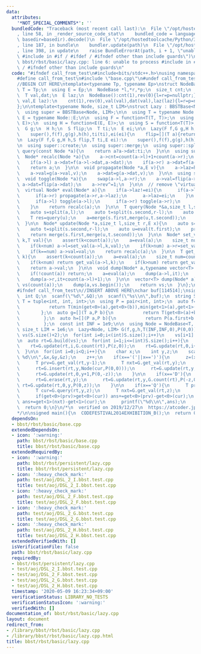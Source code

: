 ```yaml
---
data:
  attributes:
    '*NOT_SPECIAL_COMMENTS*': ''
  bundledCode: "Traceback (most recent call last):\n  File \"/opt/hostedtoolcache/Python/3.8.5/x64/lib/python3.8/site-packages/onlinejudge_verify/documentation/build.py\"\
    , line 58, in _render_source_code_stat\n    bundled_code = language.bundle(stat.path,\
    \ basedir=basedir).decode()\n  File \"/opt/hostedtoolcache/Python/3.8.5/x64/lib/python3.8/site-packages/onlinejudge_verify/languages/cplusplus.py\"\
    , line 187, in bundle\n    bundler.update(path)\n  File \"/opt/hostedtoolcache/Python/3.8.5/x64/lib/python3.8/site-packages/onlinejudge_verify/languages/cplusplus_bundle.py\"\
    , line 398, in update\n    raise BundleErrorAt(path, i + 1, \"unable to process\
    \ #include in #if / #ifdef / #ifndef other than include guards\")\nonlinejudge_verify.languages.cplusplus_bundle.BundleErrorAt:\
    \ bbst/rbst/basic/lazy.cpp: line 6: unable to process #include in #if / #ifdef\
    \ / #ifndef other than include guards\n"
  code: "#ifndef call_from_test\n#include<bits/stdc++.h>\nusing namespace std;\n\n\
    #define call_from_test\n#include \"base.cpp\"\n#undef call_from_test\n\n#endif\n\
    //BEGIN CUT HERE\ntemplate<typename Tp, typename Ep>\nstruct NodeBase{\n  using\
    \ T = Tp;\n  using E = Ep;\n  NodeBase *l,*r,*p;\n  size_t cnt;\n  bool rev;\n\
    \  T val,dat;\n  E laz;\n  NodeBase():cnt(1),rev(0){l=r=p=nullptr;}\n  NodeBase(T\
    \ val,E laz):\n    cnt(1),rev(0),val(val),dat(val),laz(laz){l=r=p=nullptr;}\n\
    };\n\ntemplate<typename Node, size_t LIM>\nstruct Lazy : BBSTBase<Node, LIM>{\n\
    \  using super = BBSTBase<Node, LIM>;\n\n  using T = typename Node::T;\n  using\
    \ E = typename Node::E;\n\n  using F = function<T(T, T)>;\n  using G = function<T(T,\
    \ E)>;\n  using H = function<E(E, E)>;\n  using S = function<T(T)>;\n\n  F f;\n\
    \  G g;\n  H h;\n  S flip;\n  T ti;\n  E ei;\n\n  Lazy(F f,G g,H h,T ti,E ei):\n\
    \    super(),f(f),g(g),h(h),ti(ti),ei(ei){\n    flip=[](T a){return a;};\n  }\n\
    \n  Lazy(F f,G g,H h,S flip,T ti,E ei):\n    super(),f(f),g(g),h(h),flip(flip),ti(ti),ei(ei){}\n\
    \n  using super::create;\n  using super::merge;\n  using super::split;\n\n  T\
    \ query(const Node *a){\n    return a?a->dat:ti;\n  }\n\n  using super::count;\n\
    \  Node* recalc(Node *a){\n    a->cnt=count(a->l)+1+count(a->r);\n    a->dat=a->val;\n\
    \    if(a->l) a->dat=f(a->l->dat,a->dat);\n    if(a->r) a->dat=f(a->dat,a->r->dat);\n\
    \    return a;\n  }\n\n  void propagate(Node *a,E v){\n    a->laz=h(a->laz,v);\n\
    \    a->val=g(a->val,v);\n    a->dat=g(a->dat,v);\n  }\n\n  using super::toggle;\n\
    \  void toggle(Node *a){\n    swap(a->l,a->r);\n    a->val=flip(a->val);\n   \
    \ a->dat=flip(a->dat);\n    a->rev^=1;\n  }\n\n  // remove \"virtual\" for optimization\n\
    \  virtual Node* eval(Node* a){\n    if(a->laz!=ei){\n      if(a->l) propagate(a->l,a->laz);\n\
    \      if(a->r) propagate(a->r,a->laz);\n      a->laz=ei;\n    }\n    if(a->rev){\n\
    \      if(a->l) toggle(a->l);\n      if(a->r) toggle(a->r);\n      a->rev=false;\n\
    \    }\n    return recalc(a);\n  }\n\n  T query(Node *&a,size_t l,size_t r){\n\
    \    auto s=split(a,l);\n    auto t=split(s.second,r-l);\n    auto u=t.first;\n\
    \    T res=query(u);\n    a=merge(s.first,merge(u,t.second));\n    return res;\n\
    \  }\n\n  Node* update(Node *a,size_t l,size_t r,E x){\n    auto s=split(a,l);\n\
    \    auto t=split(s.second,r-l);\n    auto u=eval(t.first);\n    propagate(u,x);\n\
    \    return merge(s.first,merge(u,t.second));\n  }\n\n  Node* set_val(Node *a,size_t\
    \ k,T val){\n    assert(k<count(a));\n    a=eval(a);\n    size_t num=count(a->l);\n\
    \    if(k<num) a->l=set_val(a->l,k,val);\n    if(k>num) a->r=set_val(a->r,k-(num+1),val);\n\
    \    if(k==num) a->val=val;\n    return recalc(a);\n  }\n\n  T get_val(Node *a,size_t\
    \ k){\n    assert(k<count(a));\n    a=eval(a);\n    size_t num=count(a->l);\n\
    \    if(k<num) return get_val(a->l,k);\n    if(k>num) return get_val(a->r,k-(num+1));\n\
    \    return a->val;\n  }\n\n  void dump(Node* a,typename vector<T>::iterator it){\n\
    \    if(!count(a)) return;\n    a=eval(a);\n    dump(a->l,it);\n    *(it+count(a->l))=a->val;\n\
    \    dump(a->r,it+count(a->l)+1);\n  }\n\n  vector<T> dump(Node* a){\n    vector<T>\
    \ vs(count(a));\n    dump(a,vs.begin());\n    return vs;\n  }\n};\n//END CUT HERE\n\
    #ifndef call_from_test\n//INSERT ABOVE HERE\nchar buf[114514];\nsigned CODEFESTIVAL2014EXHIBITION_B(){\n\
    \  int Q;\n  scanf(\"%d\",&Q);\n  scanf(\"%s\\n\",buf);\n  string S(buf);\n  using\
    \ T = tuple<int, int, int>;\n  using P = pair<int, int>;\n  auto f=[](T a,T b){\n\
    \           return T(min(get<0>(a),get<0>(b)),min(get<1>(a),get<1>(b)),0);\n \
    \        };\n  auto g=[](T a,P b){\n           return T(get<0>(a)+b.first,get<1>(a)+b.second,get<2>(a));\n\
    \         };\n  auto h=[](P a,P b){\n           return P(a.first+b.first,a.second+b.second);\n\
    \         };\n  const int INF = 1e9;\n\n  using Node = NodeBase<T, P>;\n  constexpr\
    \ size_t LIM = 1e6;\n  Lazy<Node, LIM> G(f,g,h,T(INF,INF,0),P(0,0));\n\n  vector<Node>\
    \ vs(S.size()+2);\n  for(int i=0;i<(int)S.size();i++)\n    vs[i+1].val=T(0,0,S[i]=='('?1:-1);\n\
    \n  auto rt=G.build(vs);\n  for(int i=1;i<=(int)S.size();i++){\n    int z=get<2>(G.get_val(rt,i));\n\
    \    rt=G.update(rt,i,G.count(rt),P(z,0));\n    rt=G.update(rt,0,i+1,P(0,-z));\n\
    \  }\n\n  for(int i=0;i<Q;i++){\n    char x;\n    int y,z;\n    scanf(\"%c %d\
    \ %d\\n\",&x,&y,&z);\n    z++;\n    if(x=='('||x==')'){\n      z=(x=='('?1:-1);\n\
    \      T prv=G.get_val(rt,y-1);\n      T nxt=G.get_val(rt,y);\n      T cur(get<0>(prv),get<1>(nxt),z);\n\
    \      rt=G.insert(rt,y,Node(cur,P(0,0)));\n      rt=G.update(rt,y,G.count(rt),P(z,0));\n\
    \      rt=G.update(rt,0,y+1,P(0,-z));\n    }\n\n    if(x=='D'){\n      z=get<2>(G.get_val(rt,y));\n\
    \      rt=G.erase(rt,y);\n      rt=G.update(rt,y,G.count(rt),P(-z,0));\n     \
    \ rt=G.update(rt,0,y,P(0,z));\n    }\n\n    if(x=='Q'){\n      T prv=G.get_val(rt,y-1);\n\
    \      T cur=G.query(rt,y,z);\n      T nxt=G.get_val(rt,z);\n      int ans=0;\n\
    \      if(get<0>(prv)>get<0>(cur)) ans+=get<0>(prv)-get<0>(cur);\n      if(get<1>(nxt)>get<1>(cur))\
    \ ans+=get<1>(nxt)-get<1>(cur);\n      printf(\"%d\\n\",ans);\n    }\n  }\n\n\
    \  return 0;\n}\n/*\n  verified on 2019/12/27\n  https://atcoder.jp/contests/code-festival-2014-exhibition-open/tasks/code_festival_exhibition_b\n\
    */\n\nsigned main(){\n  CODEFESTIVAL2014EXHIBITION_B();\n  return 0;\n}\n#endif\n"
  dependsOn:
  - bbst/rbst/basic/base.cpp
  extendedDependsOn:
  - icon: ':warning:'
    path: bbst/rbst/basic/base.cpp
    title: bbst/rbst/basic/base.cpp
  extendedRequiredBy:
  - icon: ':warning:'
    path: bbst/rbst/persistent/lazy.cpp
    title: bbst/rbst/persistent/lazy.cpp
  - icon: ':heavy_check_mark:'
    path: test/aoj/DSL_2_I.bbst.test.cpp
    title: test/aoj/DSL_2_I.bbst.test.cpp
  - icon: ':heavy_check_mark:'
    path: test/aoj/DSL_2_F.bbst.test.cpp
    title: test/aoj/DSL_2_F.bbst.test.cpp
  - icon: ':heavy_check_mark:'
    path: test/aoj/DSL_2_G.bbst.test.cpp
    title: test/aoj/DSL_2_G.bbst.test.cpp
  - icon: ':heavy_check_mark:'
    path: test/aoj/DSL_2_H.bbst.test.cpp
    title: test/aoj/DSL_2_H.bbst.test.cpp
  extendedVerifiedWith: []
  isVerificationFile: false
  path: bbst/rbst/basic/lazy.cpp
  requiredBy:
  - bbst/rbst/persistent/lazy.cpp
  - test/aoj/DSL_2_I.bbst.test.cpp
  - test/aoj/DSL_2_F.bbst.test.cpp
  - test/aoj/DSL_2_G.bbst.test.cpp
  - test/aoj/DSL_2_H.bbst.test.cpp
  timestamp: '2020-05-09 16:23:34+09:00'
  verificationStatus: LIBRARY_NO_TESTS
  verificationStatusIcon: ':warning:'
  verifiedWith: []
documentation_of: bbst/rbst/basic/lazy.cpp
layout: document
redirect_from:
- /library/bbst/rbst/basic/lazy.cpp
- /library/bbst/rbst/basic/lazy.cpp.html
title: bbst/rbst/basic/lazy.cpp
---
```

